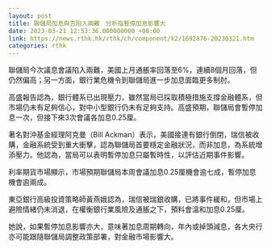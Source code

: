 ```yaml
---
layout: post
title: 聯儲局加息與否陷入兩難　分析指暫停加息影響大
date: 2023-03-21 12:53:36.000000000 +08:00
link: https://news.rthk.hk/rthk/ch/component/k2/1692876-20230321.htm
categories: rthk
---
```


聯儲局今次議息會議陷入兩難，美國上月通脹率回落至6%，連續8個月回落，但仍然偏高；另一方面，銀行業危機令到聯儲局進一步加息面臨更多制肘。

高盛報告認為，銀行體系已出現壓力，雖然當局已採取積極措施支撐金融體系，但市場仍未有足夠信心，對中小型銀行仍未有足夠支持。高盛預期，聯儲局會暫停加息一次，但接下來3次會議各加息0.25厘。

著名對沖基金經理阿克曼（Bill Ackman）表示，美國接連有銀行倒閉，瑞信被收購，金融系統受到重大衝擊，認為聯儲局首要穩定金融狀況，而非加息，為系統增添壓力。他認為，當局可以表明暫停加息只屬暫時性，以評估近期事件影響。

利率期貨市場顯示，市場預期聯儲局本周會議加息0.25厘機會逾七成，暫停加息機會逾兩成。

東亞銀行高級投資策略師黃燕娥認為，瑞信被瑞銀收購，已將事件緩和，但市場上避險情緒仍未消退，在權衡銀行業風險及通脹之下，預料會溫和加息0.25厘。

她說，如果暫停加息影響亦大，意味著加息周期轉向，年內或掉頭減息，各大央行亦可能跟隨聯儲局調整政策部署，對金融市場影響大。
